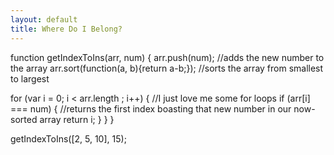 ```yaml
---
layout: default
title: Where Do I Belong?
---
```

function getIndexToIns(arr, num) {
  arr.push(num); //adds the new number to the array
  arr.sort(function(a, b){return a-b;}); //sorts the array from smallest to largest
  
  for (var i = 0; i < arr.length ; i++) { //I just love me some for loops
    if (arr[i] === num) { //returns the first index boasting that new number in our now-sorted array
       return i;
    }
  }
}

getIndexToIns([2, 5, 10], 15);
